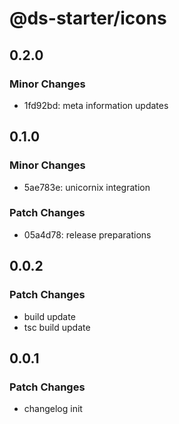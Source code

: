 # @ds-starter/icons

## 0.2.0

### Minor Changes

- 1fd92bd: meta information updates

## 0.1.0

### Minor Changes

- 5ae783e: unicornix integration

### Patch Changes

- 05a4d78: release preparations

## 0.0.2

### Patch Changes

- build update
- tsc build update

## 0.0.1

### Patch Changes

- changelog init
